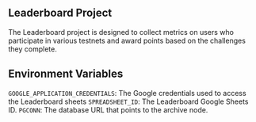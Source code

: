 ## Leaderboard Project

The Leaderboard project is designed to collect metrics on users who participate in various testnets and award points based on the challenges they complete.

## Environment Variables

`GOOGLE_APPLICATION_CREDENTIALS`: The Google credentials used to access the Leaderboard sheets
`SPREADSHEET_ID`: The Leaderboard Google Sheets ID.
`PGCONN`: The database URL that points to the archive node.
